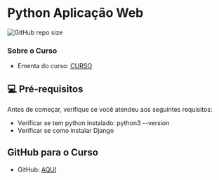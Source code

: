 # Python Aplicação Web

<!---Esses são exemplos. Veja https://shields.io para outras pessoas ou para personalizar este conjunto de escudos. Você pode querer incluir dependências, status do projeto e informações de licença aqui--->

![GitHub repo size](https://img.shields.io/github/repo-size/botaoap/python_aplicacoes_web_proway_2021)

### Sobre o Curso
- Ementa do curso: [CURSO](ementa.md)

## 💻 Pré-requisitos

Antes de começar, verifique se você atendeu aos seguintes requisitos:
<!---Estes são apenas requisitos de exemplo. Adicionar, duplicar ou remover conforme necessário--->
*  Verificar se tem python instalado: python3 --version
*  Verificar se como instalar Django

## GitHub para o Curso
* GitHub: [AQUI](https://github.com/mwsolti)

